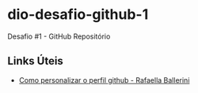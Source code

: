 # dio-desafio-github-1
Desafio #1 - GitHub Repositório

## Links Úteis
 - [Como personalizar o perfil github - Rafaella Ballerini](https://www.youtube.com/watch?v=TsaLQAetPLU)
